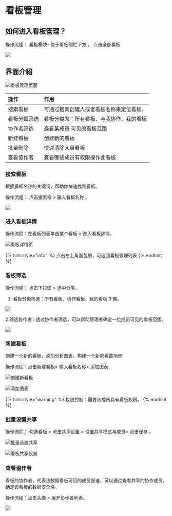 # 看板管理

## 如何进入看板管理？

操作流程： 看板模块- 位于看板侧栏下方 ， 点击全部看板

![](../../.gitbook/assets/ying-mu-jie-tu-20200519-xia-wu-7.01.11.png)

## 界面介紹

![&#x770B;&#x677F;&#x7BA1;&#x7406;&#x9875;&#x9762;](../../.gitbook/assets/ying-mu-jie-tu-20200519-xia-wu-6.04.24.png)

| 操作 | 作用 |
| :--- | :--- |
| 搜索看板 | 可通过搜索创建人或者看板名称来定位看板。 |
| 看板分類筛选 | 看板分类为：所有看板、与我协作、我的看板 |
| 协作者筛选 | 查看某成员 可见的看板范围 |
| 新建看板 | 创建新的看板 |
| 批量刪除 | 快速清除大量看板 |
| 查看協作者 | 查看哪些成员有权限操作此看板 |



### 搜索看板

根据看板名称的关键词，帮助你快速找到看板。

操作流程： 点击搜索框 &gt; 输入看板名称 。

![](../../.gitbook/assets/ying-mu-jie-tu-20200519-xia-wu-6.26.49.png)

### 进入看板详情

操作流程：在看板列表单击某个看板 &gt;  進入看板詳情。

![&#x770B;&#x677F;&#x8BE6;&#x60C5;&#x9875;](../../.gitbook/assets/ying-mu-jie-tu-20200519-xia-wu-5.59.06.png)

{% hint style="info" %}
点击左上角面包屑，可返回看板管理列表
{% endhint %}

### 

### 看板筛选

操作流程：  点击下拉匡 &gt; 选中分类。 

1. 看板分类筛选：所有看板、协作看板、我的看板 3 类。

![](../../.gitbook/assets/ying-mu-jie-tu-20200519-xia-wu-6.12.13.png)

2.筛选协作者 :  透过协作者筛选，可以帮助管理者确定一位成员可见的看板范围。

![](../../.gitbook/assets/ying-mu-jie-tu-20200519-xia-wu-6.31.49.png)

### 

### 新建看板

创建一个新的看板，添加分析图表，构建一个新的看数场景

操作流程：点击新建看板&gt; 输入看板名称&gt;  添加图表

![&#x521B;&#x5EFA;&#x65B0;&#x770B;&#x677F;](../../.gitbook/assets/ying-mu-jie-tu-20200519-xia-wu-6.12.55.png)

![&#x6DFB;&#x52A0;&#x56FE;&#x8868;](../../.gitbook/assets/ying-mu-jie-tu-20200519-xia-wu-6.39.39.png)

{% hint style="warning" %}
权限控制：需要该成员具有看板权限。
{% endhint %}

### 

### 批量设置共享

操作流程： 勾选看板 &gt; 点击共享设置 &gt; 设置共享模式与成员&gt; 点击保存 。

![&#x6279;&#x91CF;&#x8BBE;&#x7F6E;&#x5171;&#x4EAB;](../../.gitbook/assets/ying-mu-jie-tu-20200519-xia-wu-6.08.08.png)

![&#x770B;&#x677F;&#x5171;&#x4EAB;&#x8A2D;&#x7F6E;](../../.gitbook/assets/ying-mu-jie-tu-20200519-xia-wu-6.07.42.png)



### 查看協作者

看板的协作者，代表该数据看板可见的成员是谁，可以通过查看共享的协作成员，确定该看板的数据安全性。

操作流程：点击头像 &gt; 展开协作者列表。

![](../../.gitbook/assets/ying-mu-jie-tu-20200519-xia-wu-6.45.04.png)

